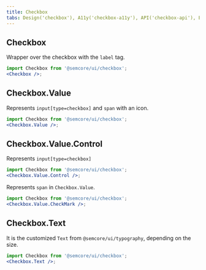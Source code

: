 ```yaml
---
title: Checkbox
tabs: Design('checkbox'), A11y('checkbox-a11y'), API('checkbox-api'), Example('checkbox-code'), Changelog('checkbox-changelog')
---
```


## Checkbox

Wrapper over the checkbox with the `label` tag.

```jsx
import Checkbox from '@semcore/ui/checkbox';
<Checkbox />;
```

<TypesView type="CheckboxProps" :types={...types} />

## Checkbox.Value

Represents `input[type=checkbox]` and `span` with an icon.

```jsx
import Checkbox from '@semcore/ui/checkbox';
<Checkbox.Value />;
```

## Checkbox.Value.Control

Represents `input[type=checkbox]` 

```jsx
import Checkbox from '@semcore/ui/checkbox';
<Checkbox.Value.Control />;
```

<TypesView type="CheckboxValueControlProps" :types={...types} />

Represents `span` in `Checkbox.Value`.

```jsx
import Checkbox from '@semcore/ui/checkbox';
<Checkbox.Value.CheckMark />;
```

<TypesView type="CheckboxValueCheckMarkProps" :types={...types} />

## Checkbox.Text

It is the customized `Text` from `@semcore/ui/typography`, depending on the size.

```jsx
import Checkbox from '@semcore/ui/checkbox';
<Checkbox.Text />;
```

<TypesView type="CheckboxTextProps" :types={...types} />

<script setup>import { data as types } from '@types.data.ts';</script>